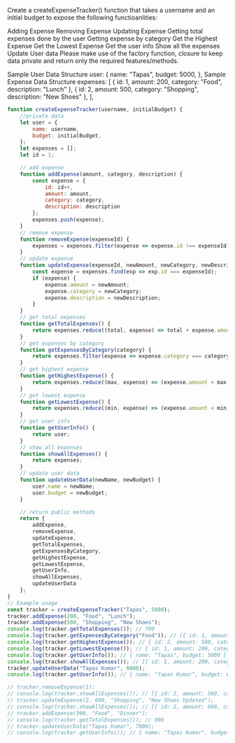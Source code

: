 Create a createExpenseTracker() function that takes a username and an initial budget to expose the following functioanlities:

Adding Expense
Removing Expense
Updating Expense
Getting total expenses done by the user
Getting expense by category
Get the Highest Expense
Get the Lowest Expense
Get the user info
Show all the expenses
Update User data
Please make use of the factory function, closure to keep data private and return only the required features/methods.

Sample User Data Structure
    user: {
        name: "Tapas",
        budget: 5000,
    },
Sample Expense Data Structure
    expenses: [
        { id: 1, amount: 200, category: "Food", description: "Lunch" },
        { id: 2, amount: 500, category: "Shopping", description: "New Shoes" },
    ],



```js
function createExpenseTracker(username, initialBudget) {
    //private data
    let user = {
        name: username,
        budget: initialBudget,
    };
    let expenses = [];
    let id = 1;

    // add expense
    function addExpense(amount, category, description) {
        const expense = {
            id: id++,
            amount: amount,
            category: category,
            description: description
        };
        expenses.push(expense);
    }
    // remove expense
    function removeExpense(expenseId) {
        expenses = expenses.filter(expense => expense.id !== expenseId);
    }
    // update expense
    function updateExpense(expenseId, newAmount, newCategory, newDescription) {
        const expense = expenses.find(exp => exp.id === expenseId);
        if (expense) {
            expense.amount = newAmount;
            expense.category = newCategory;
            expense.description = newDescription;
        }
    }
    // get total expenses
    function getTotalExpenses() {
        return expenses.reduce((total, expense) => total + expense.amount, 0);
    }
    // get expenses by category
    function getExpensesByCategory(category) {
        return expenses.filter(expense => expense.category === category);
    }
    // get highest expense
    function getHighestExpense() {
        return expenses.reduce((max, expense) => (expense.amount > max.amount ? expense : max), expenses[0]);
    }
    // get lowest expense
    function getLowestExpense() {
        return expenses.reduce((min, expense) => (expense.amount < min.amount ? expense : min), expenses[0]);
    }
    // get user info
    function getUserInfo() {
        return user;
    }
    // show all expenses
    function showAllExpenses() {
        return expenses;
    }
    // update user data
    function updateUserData(newName, newBudget) {
        user.name = newName;
        user.budget = newBudget;
    }

    // return public methods
    return {
        addExpense,
        removeExpense,
        updateExpense,
        getTotalExpenses,
        getExpensesByCategory,
        getHighestExpense,
        getLowestExpense,
        getUserInfo,
        showAllExpenses,
        updateUserData
    };
}
// Example usage
const tracker = createExpenseTracker("Tapas", 5000);
tracker.addExpense(200, "Food", "Lunch");
tracker.addExpense(500, "Shopping", "New Shoes");
console.log(tracker.getTotalExpenses()); // 700
console.log(tracker.getExpensesByCategory("Food")); // [{ id: 1, amount: 200, category: "Food", description: "Lunch" }]
console.log(tracker.getHighestExpense()); // { id: 2, amount: 500, category: "Shopping", description: "New Shoes" }
console.log(tracker.getLowestExpense()); // { id: 1, amount: 200, category: "Food", description: "Lunch" }
console.log(tracker.getUserInfo()); // { name: "Tapas", budget: 5000 }
console.log(tracker.showAllExpenses()); // [{ id: 1, amount: 200, category: "Food", description: "Lunch" }, { id: 2, amount: 500, category: "Shopping", description: "New Shoes" }]
tracker.updateUserData("Tapas Kumar", 6000);
console.log(tracker.getUserInfo()); // { name: "Tapas Kumar", budget: 6000 }

// tracker.removeExpense(1);
// console.log(tracker.showAllExpenses()); // [{ id: 2, amount: 500, category: "Shopping", description: "New Shoes" }]
// tracker.updateExpense(2, 600, "Shopping", "New Shoes Updated");
// console.log(tracker.showAllExpenses()); // [{ id: 2, amount: 600, category: "Shopping", description: "New Shoes Updated" }]
// tracker.addExpense(300, "Food", "Dinner");
// console.log(tracker.getTotalExpenses()); // 900
// tracker.updateUserData("Tapas Kumar", 7000);
// console.log(tracker.getUserInfo()); // { name: "Tapas Kumar", budget: 7000 }
```
